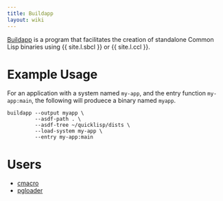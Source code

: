 ```yaml
---
title: Buildapp
layout: wiki
---
```


[Buildapp](http://www.xach.com/lisp/buildapp/) is a program that facilitates the
creation of standalone Common Lisp binaries using {{ site.l.sbcl }} or
{{ site.l.ccl }}.

# Example Usage

For an application with a system named `my-app`, and the entry function
`my-app:main`, the following will produece a binary named `myapp`.

~~~
buildapp --output myapp \
         --asdf-path . \
         --asdf-tree ~/quicklisp/dists \
         --load-system my-app \
         --entry my-app:main
~~~

# Users

* [cmacro](https://github.com/eudoxia0/cmacro)
* [pgloader](https://github.com/dimitri/pgloader)
